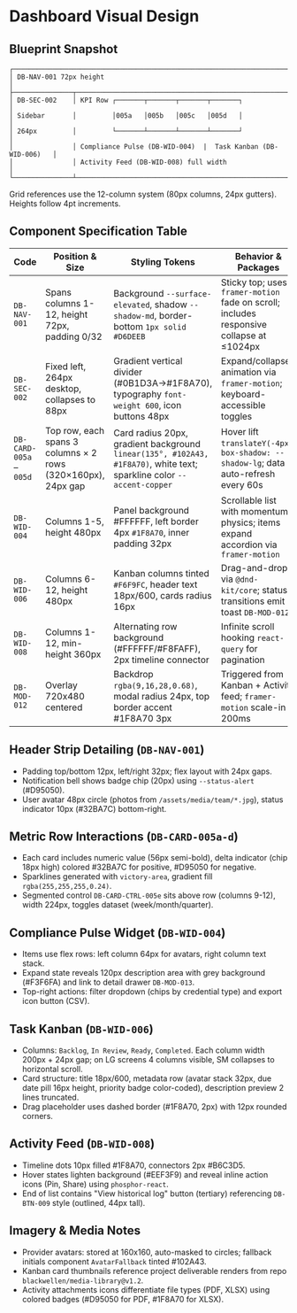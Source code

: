 # Dashboard Visual Design

## Blueprint Snapshot
```
┌──────────────────────────────────────────────────────────────────────────────┐
│ DB-NAV-001 72px height                                                       │
├───────────────┬──────────────────────────────────────────────────────────────┤
│ DB-SEC-002    │ KPI Row ┌───────┬───────┬───────┬───────┐                    │
│ Sidebar       │         │005a   │005b   │005c   │005d   │                    │
│ 264px         │         └───────┴───────┴───────┴───────┘                    │
│               │ Compliance Pulse (DB-WID-004)  |  Task Kanban (DB-WID-006)   │
│               │ Activity Feed (DB-WID-008) full width                        │
└───────────────┴──────────────────────────────────────────────────────────────┘
```

Grid references use the 12-column system (80px columns, 24px gutters). Heights follow 4pt increments.

## Component Specification Table

| Code | Position & Size | Styling Tokens | Behavior & Packages | Content / Media |
|------|-----------------|----------------|---------------------|-----------------|
| `DB-NAV-001` | Spans columns 1-12, height 72px, padding 0/32 | Background `--surface-elevated`, shadow `--shadow-md`, border-bottom `1px solid #D6DEEB` | Sticky top; uses `framer-motion` fade on scroll; includes responsive collapse at ≤1024px | Company logo (vector `logo-horizontal.svg`), search input, quick actions icons (Phosphor `Gear`, `Bell`). |
| `DB-SEC-002` | Fixed left, 264px desktop, collapses to 88px | Gradient vertical divider (#0B1D3A→#1F8A70), typography `font-weight 600`, icon buttons 48px | Expand/collapse animation via `framer-motion`; keyboard-accessible toggles | Contains navigation stack: Overview, Compliance, Analytics, Settings, with badges showing counts. |
| `DB-CARD-005a` – `005d` | Top row, each spans 3 columns × 2 rows (320×160px), 24px gap | Card radius 20px, gradient background `linear(135°, #102A43, #1F8A70)`, white text; sparkline color `--accent-copper` | Hover lift `translateY(-4px)`, `box-shadow: --shadow-lg`; data auto-refresh every 60s | Metrics: Active Providers, Upcoming Expirations, Tickets Open, Satisfaction Score; mini trend line drawn with `victory@36`. |
| `DB-WID-004` | Columns 1-5, height 480px | Panel background #FFFFFF, left border 4px `#1F8A70`, inner padding 32px | Scrollable list with momentum physics; items expand accordion via `framer-motion` | Items include avatar chips (provider photos from `/assets/media/providers/*.jpg`), milestone icons. Timeline lines use `#CBD5E1`. |
| `DB-WID-006` | Columns 6-12, height 480px | Kanban columns tinted `#F6F9FC`, header text 18px/600, cards radius 16px | Drag-and-drop via `@dnd-kit/core`; status transitions emit toast `DB-MOD-012` | Cards include cover thumbnails (optional) sized 320x120 from DAM `project-shots/`. Due date pill background `#D07A2D`, white text. |
| `DB-WID-008` | Columns 1-12, min-height 360px | Alternating row background (#FFFFFF/#F8FAFF), 2px timeline connector | Infinite scroll hooking `react-query` for pagination | Entries show icon (Phosphor 20px), title, context text, CTA link; attachments icon indicates downloadable file. |
| `DB-MOD-012` | Overlay 720x480 centered | Backdrop `rgba(9,16,28,0.68)`, modal radius 24px, top border accent #1F8A70 3px | Triggered from Kanban + Activity feed; `framer-motion` scale-in 200ms | Displays task details, includes comment thread, file upload (Dropzone). |

## Header Strip Detailing (`DB-NAV-001`)
- Padding top/bottom 12px, left/right 32px; flex layout with 24px gaps.
- Notification bell shows badge chip (20px) using `--status-alert` (#D95050).
- User avatar 48px circle (photos from `/assets/media/team/*.jpg`), status indicator 10px (#32BA7C) bottom-right.

## Metric Row Interactions (`DB-CARD-005a-d`)
- Each card includes numeric value (56px semi-bold), delta indicator (chip 18px high) colored #32BA7C for positive, #D95050 for negative.
- Sparklines generated with `victory-area`, gradient fill `rgba(255,255,255,0.24)`.
- Segmented control `DB-CARD-CTRL-005e` sits above row (columns 9-12), width 224px, toggles dataset (week/month/quarter).

## Compliance Pulse Widget (`DB-WID-004`)
- Items use flex rows: left column 64px for avatars, right column text stack.
- Expand state reveals 120px description area with grey background (#F3F6FA) and link to detail drawer `DB-MOD-013`.
- Top-right actions: filter dropdown (chips by credential type) and export icon button (CSV).

## Task Kanban (`DB-WID-006`)
- Columns: `Backlog`, `In Review`, `Ready`, `Completed`. Each column width 200px + 24px gap; on LG screens 4 columns visible, SM collapses to horizontal scroll.
- Card structure: title 18px/600, metadata row (avatar stack 32px, due date pill 16px height, priority badge color-coded), description preview 2 lines truncated.
- Drag placeholder uses dashed border (#1F8A70, 2px) with 12px rounded corners.

## Activity Feed (`DB-WID-008`)
- Timeline dots 10px filled #1F8A70, connectors 2px #B6C3D5.
- Hover states lighten background (#EEF3F9) and reveal inline action icons (Pin, Share) using `phosphor-react`.
- End of list contains "View historical log" button (tertiary) referencing `DB-BTN-009` style (outlined, 44px tall).

## Imagery & Media Notes
- Provider avatars: stored at 160x160, auto-masked to circles; fallback initials component `AvatarFallback` tinted #102A43.
- Kanban card thumbnails reference project deliverable renders from repo `blackwellen/media-library@v1.2`.
- Activity attachments icons differentiate file types (PDF, XLSX) using colored badges (#D95050 for PDF, #1F8A70 for XLSX).

